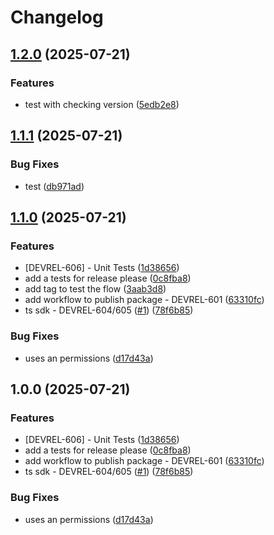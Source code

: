 # Changelog

## [1.2.0](https://github.com/dailypay/dailypay-typescript-sdk/compare/v1.1.1...v1.2.0) (2025-07-21)


### Features

* test with checking version ([5edb2e8](https://github.com/dailypay/dailypay-typescript-sdk/commit/5edb2e8e059393f6212a277876765f32f14af7ca))

## [1.1.1](https://github.com/dailypay/dailypay-typescript-sdk/compare/v1.1.0...v1.1.1) (2025-07-21)


### Bug Fixes

* test ([db971ad](https://github.com/dailypay/dailypay-typescript-sdk/commit/db971ad940ade436b02546767e815af943f25a6b))

## [1.1.0](https://github.com/dailypay/dailypay-typescript-sdk/compare/v1.0.0...v1.1.0) (2025-07-21)


### Features

* [DEVREL-606] - Unit Tests ([1d38656](https://github.com/dailypay/dailypay-typescript-sdk/commit/1d386560dff024e37806499f08e2bfbe93388d48))
* add a tests for release please ([0c8fba8](https://github.com/dailypay/dailypay-typescript-sdk/commit/0c8fba812b9985256b6c539271854c729fe30e92))
* add tag to test the flow ([3aab3d8](https://github.com/dailypay/dailypay-typescript-sdk/commit/3aab3d8db192f7d6457d3a5b16ad583f6d7a9a17))
* add workflow to publish package - DEVREL-601 ([63310fc](https://github.com/dailypay/dailypay-typescript-sdk/commit/63310fc5b4b86fed6ff8e2bccc5c41957792b569))
* ts sdk - DEVREL-604/605 ([#1](https://github.com/dailypay/dailypay-typescript-sdk/issues/1)) ([78f6b85](https://github.com/dailypay/dailypay-typescript-sdk/commit/78f6b85904f8ed4d2ce623f42cf79a43a47c130d))


### Bug Fixes

* uses an permissions ([d17d43a](https://github.com/dailypay/dailypay-typescript-sdk/commit/d17d43acb7849a75efa043a3e8591e1cb49416f3))

## 1.0.0 (2025-07-21)


### Features

* [DEVREL-606] - Unit Tests ([1d38656](https://github.com/dailypay/dailypay-typescript-sdk/commit/1d386560dff024e37806499f08e2bfbe93388d48))
* add a tests for release please ([0c8fba8](https://github.com/dailypay/dailypay-typescript-sdk/commit/0c8fba812b9985256b6c539271854c729fe30e92))
* add workflow to publish package - DEVREL-601 ([63310fc](https://github.com/dailypay/dailypay-typescript-sdk/commit/63310fc5b4b86fed6ff8e2bccc5c41957792b569))
* ts sdk - DEVREL-604/605 ([#1](https://github.com/dailypay/dailypay-typescript-sdk/issues/1)) ([78f6b85](https://github.com/dailypay/dailypay-typescript-sdk/commit/78f6b85904f8ed4d2ce623f42cf79a43a47c130d))


### Bug Fixes

* uses an permissions ([d17d43a](https://github.com/dailypay/dailypay-typescript-sdk/commit/d17d43acb7849a75efa043a3e8591e1cb49416f3))
